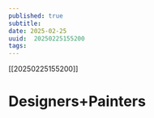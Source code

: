 ```yaml
---
published: true
subtitle: 
date: 2025-02-25
uuid:  20250225155200
tags: 
---
```


[[20250225155200]]

# Designers+Painters
